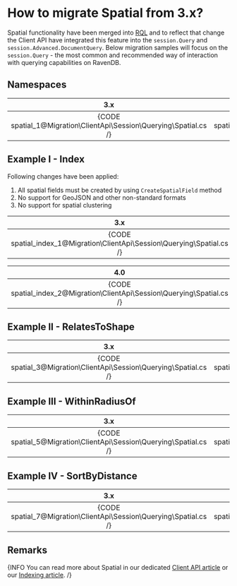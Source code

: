 ﻿# How to migrate Spatial from 3.x?

Spatial functionality have been merged into [RQL]() and to reflect that change the Client API have integrated this feature into the `session.Query` and `session.Advanced.DocumentQuery`. Below migration samples will focus on the `session.Query` - the most common and recommended way of interaction with querying capabilities on RavenDB.

## Namespaces

| 3.x | 4.0 |
|:---:|:---:|
| {CODE spatial_1@Migration\ClientApi\Session\Querying\Spatial.cs /} | {CODE spatial_2@Migration\ClientApi\Session\Querying\Spatial.cs /} |

## Example I - Index

Following changes have been applied:

1. All spatial fields must be created by using `CreateSpatialField` method
2. No support for GeoJSON and other non-standard formats
3. No support for spatial clustering

| 3.x |
|:---:|
| {CODE spatial_index_1@Migration\ClientApi\Session\Querying\Spatial.cs /} |

| 4.0 |
|:---:|
| {CODE spatial_index_2@Migration\ClientApi\Session\Querying\Spatial.cs /} |

## Example II - RelatesToShape

| 3.x | 4.0 |
|:---:|:---:|
| {CODE spatial_3@Migration\ClientApi\Session\Querying\Spatial.cs /} | {CODE spatial_4@Migration\ClientApi\Session\Querying\Spatial.cs /} |

## Example III - WithinRadiusOf

| 3.x | 4.0 |
|:---:|:---:|
| {CODE spatial_5@Migration\ClientApi\Session\Querying\Spatial.cs /} | {CODE spatial_6@Migration\ClientApi\Session\Querying\Spatial.cs /} |

## Example IV - SortByDistance

| 3.x | 4.0 |
|:---:|:---:|
| {CODE spatial_7@Migration\ClientApi\Session\Querying\Spatial.cs /} | {CODE spatial_8@Migration\ClientApi\Session\Querying\Spatial.cs /} |

## Remarks

{INFO You can read more about Spatial in our dedicated [Client API article](../../../../client-api/session/querying/how-to-query-a-spatial-index) or our [Indexing article](../../../../indexes/indexing-spatial-data). /}
